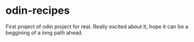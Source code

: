 # odin-recipes
First project of odin project for real. Really excited about it, hope it can be a beggining of a long path ahead.